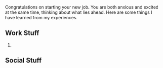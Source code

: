 Congratulations on starting your new job. You are both anxious and excited at the same time, thinking about what lies ahead. Here are some things I have learned from my experiences.


## Work Stuff

1. 

## Social Stuff


